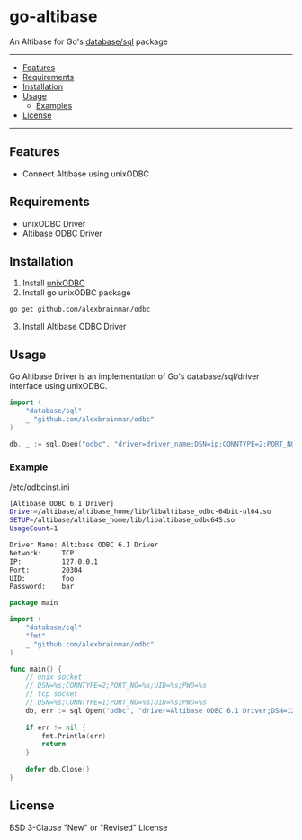 # go-altibase
An Altibase for Go's [database/sql](https://golang.org/pkg/database/sql/) package

---------------------------------------
  * [Features](#features)
  * [Requirements](#requirements)
  * [Installation](#installation)
  * [Usage](#usage)
    * [Examples](#examples)
  * [License](#license)

---------------------------------------

## Features
  * Connect Altibase using unixODBC

## Requirements
  * unixODBC Driver
  * Altibase ODBC Driver

## Installation
1. Install [unixODBC](http://www.unixodbc.org/)
2. Install go unixODBC package
```bash
go get github.com/alexbrainman/odbc
```
3. Install Altibase ODBC Driver

## Usage
Go Altibase Driver is an implementation of Go's database/sql/driver interface using unixODBC.

```go
import (
    "database/sql"
    _ "github.com/alexbrainman/odbc"
)
    
db, _ := sql.Open("odbc", "driver=driver_name;DSN=ip;CONNTYPE=2;PORT_NO=port;UID=uid;PWD=passwd")
```

### Example
/etc/odbcinst.ini
```bash
[Altibase ODBC 6.1 Driver]
Driver=/altibase/altibase_home/lib/libaltibase_odbc-64bit-ul64.so
SETUP=/altibase/altibase_home/lib/libaltibase_odbc64S.so
UsageCount=1
```

```bash
Driver Name: Altibase ODBC 6.1 Driver
Network:     TCP
IP:          127.0.0.1
Port:        20304
UID:         foo
Password:    bar
```

```go
package main

import (
    "database/sql"
    "fmt"
    _ "github.com/alexbrainman/odbc"
)

func main() {
    // unix socket
    // DSN=%s;CONNTYPE=2;PORT_NO=%s;UID=%s;PWD=%s
    // tcp socket
    // DSN=%s;CONNTYPE=1;PORT_NO=%s;UID=%s;PWD=%s
    db, err := sql.Open("odbc", "driver=Altibase ODBC 6.1 Driver;DSN=127.0.0.1;CONNTYPE=2;PORT_NO=20304;UID=foo;PWD=bar")
    
    if err != nil {
        fmt.Println(err)
        return
    }
    
    defer db.Close()
}
```

## License
BSD 3-Clause "New" or "Revised" License
